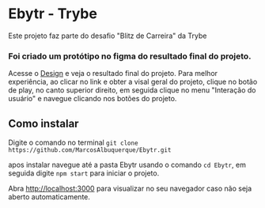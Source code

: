 # Ebytr - Trybe
Este projeto faz parte do desafio "Blitz de Carreira" da Trybe

### Foi criado um protótipo no figma do resultado final do projeto.
Acesse o [Design](https://www.figma.com/file/kAd7pJrCCujF6REx7LcJl9/Ebytr) e veja o resultado final
do projeto.
Para melhor experiência, ao clicar no link e obter a visal geral do projeto, clique no botão de play,
no canto superior direito, em seguida clique no menu "Interação do usuário" e navegue clicando nos botões do projeto.

## Como instalar
Digite o comando no terminal `git clone https://github.com/MarcosAlbuquerque/Ebytr.git`

apos instalar navegue até a pasta Ebytr usando o comando `cd Ebytr`, em seguida digite `npm start`
para iniciar o projeto.

Abra [http://localhost:3000](http://localhost:3000) para visualizar no seu navegador caso não seja aberto automaticamente.

